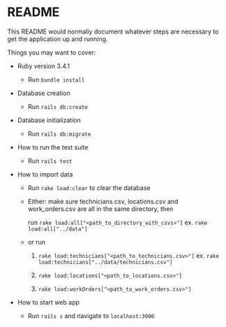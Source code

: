 # README

This README would normally document whatever steps are necessary to get the
application up and running.

Things you may want to cover:

* Ruby version 3.4.1

  * Run `bundle install`

* Database creation

  * Run `rails db:create`

* Database initialization

  * Run `rails db:migrate`

* How to run the test suite

  * Run `rails test`

* How to import data

  * Run `rake load:clear` to clear the database

  * Either: make sure technicians.csv, locations.csv and work_orders.csv are all in the same directory, then

    run `rake load:all["<path_to_directory_with_csvs>"]` ex. `rake load:all["../data"]`

  * or run

    1. `rake load:technicians["<path_to_technicians.csv>"]` ex. `rake load:technicians["../data/technicians.csv"]`

    2. `rake load:locations["<path_to_locations.csv>"]`

    3. `rake load:workOrders["<path_to_work_orders.csv>"]`

* How to start web app

  * Run `rails s` and navigate to `localhost:3000`
